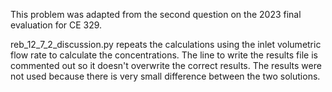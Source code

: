 This problem was adapted from the second question on the 2023 final evaluation for CE 329.

reb_12_7_2_discussion.py repeats the calculations using the inlet volumetric flow rate to calculate the concentrations. The line to write the results file is commented out so it doesn't overwrite the correct results. The results were not used because there is very small difference between the two solutions.